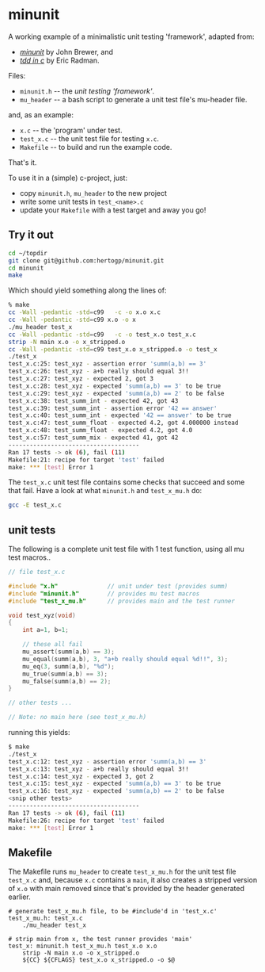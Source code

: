 # minunit

A working example of a minimalistic unit testing 'framework', adapted from:
- [*minunit*](http://www.jera.com/techinfo/jtns/jtn003.html) by John Brewer, and
- [*tdd in c*](http://eradman.com/posts/tdd-in-c.html) by Eric Radman.

Files:
- `minunit.h` -- the _unit testing 'framework'_.
- `mu_header` -- a bash script to generate a unit test file's mu-header file.

and, as an example:
- `x.c`      -- the 'program' under test.
- `test_x.c` -- the unit test file for testing `x.c`.
- `Makefile` -- to build and run the example code.

That's it.

To use it in a (simple) c-project, just:
- copy `minunit.h`,  `mu_header` to the new project
- write some unit tests in `test_<name>.c`
- update your `Makefile` with a test target
and away you go!


## Try it out

```bash
cd ~/topdir
git clone git@github.com:hertogp/minunit.git
cd minunit
make
```

Which should yield something along the lines of:

``` bash
% make
cc -Wall -pedantic -std=c99   -c -o x.o x.c
cc -Wall -pedantic -std=c99 x.o -o x
./mu_header test_x
cc -Wall -pedantic -std=c99   -c -o test_x.o test_x.c
strip -N main x.o -o x_stripped.o
cc -Wall -pedantic -std=c99 test_x.o x_stripped.o -o test_x
./test_x
test_x.c:25: test_xyz - assertion error 'summ(a,b) == 3'
test_x.c:26: test_xyz - a+b really should equal 3!!
test_x.c:27: test_xyz - expected 2, got 3
test_x.c:28: test_xyz - expected 'summ(a,b) == 3' to be true
test_x.c:29: test_xyz - expected 'summ(a,b) == 2' to be false
test_x.c:38: test_summ_int - expected 42, got 43
test_x.c:39: test_summ_int - assertion error '42 == answer'
test_x.c:40: test_summ_int - expected '42 == answer' to be true
test_x.c:47: test_summ_float - expected 4.2, got 4.000000 instead
test_x.c:48: test_summ_float - expected 4.2, got 4.0
test_x.c:57: test_summ_mix - expected 41, got 42
-------------------------------------
Ran 17 tests -> ok (6), fail (11)
Makefile:21: recipe for target 'test' failed
make: *** [test] Error 1
```

The `test_x.c` unit test file contains some checks that succeed and some that
fail.  Have a look at what `minunit.h` and `test_x_mu.h` do:

```bash
gcc -E test_x.c
```

## unit tests

The following is a complete unit test file with 1 test function, using
all mu test macros..

```c
// file test_x.c

#include "x.h"              // unit under test (provides summ)
#include "minunit.h"        // provides mu test macros
#include "test_x_mu.h"      // provides main and the test runner

void test_xyz(void)
{
    int a=1, b=1;

    // these all fail
    mu_assert(summ(a,b) == 3);
    mu_equal(summ(a,b), 3, "a+b really should equal %d!!", 3);
    mu_eq(3, summ(a,b), "%d");
    mu_true(summ(a,b) == 3);
    mu_false(summ(a,b) == 2);
}

// other tests ...

// Note: no main here (see test_x_mu.h)
```

running this yields:

```bash
$ make
./test_x
test_x.c:12: test_xyz - assertion error 'summ(a,b) == 3'
test_x.c:13: test_xyz - a+b really should equal 3!!
test_x.c:14: test_xyz - expected 3, got 2
test_x.c:15: test_xyz - expected 'summ(a,b) == 3' to be true
test_x.c:16: test_xyz - expected 'summ(a,b) == 2' to be false
<snip other tests>
-------------------------------------
Ran 17 tests -> ok (6), fail (11)
Makefile:26: recipe for target 'test' failed
make: *** [test] Error 1
```

## Makefile

The Makefile runs `mu_header` to create `test_x_mu.h` for the unit test file
`test_x.c` and, because `x.c` contains a `main`, it also creates a stripped
version of `x.o` with main removed since that's provided by the header
generated earlier.

```make
# generate test_x_mu.h file, to be #include'd in 'test_x.c'
test_x_mu.h: test_x.c
	./mu_header test_x

# strip main from x, the test runner provides 'main'
test_x: minunit.h test_x_mu.h test_x.o x.o
	strip -N main x.o -o x_stripped.o
	${CC} ${CFLAGS} test_x.o x_stripped.o -o $@
```
